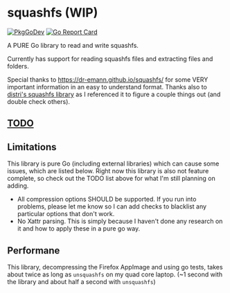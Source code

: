 # squashfs (WIP)

[![PkgGoDev](https://pkg.go.dev/badge/github.com/CalebQ42/squashfs)](https://pkg.go.dev/github.com/CalebQ42/squashfs) [![Go Report Card](https://goreportcard.com/badge/github.com/CalebQ42/squashfs)](https://goreportcard.com/report/github.com/CalebQ42/squashfs)

A PURE Go library to read and write squashfs.

Currently has support for reading squashfs files and extracting files and folders.

Special thanks to <https://dr-emann.github.io/squashfs/> for some VERY important information in an easy to understand format.
Thanks also to [distri's squashfs library](https://github.com/distr1/distri/tree/master/internal/squashfs) as I referenced it to figure a couple things out (and double check others).

## [TODO](https://github.com/CalebQ42/squashfs/projects/1?fullscreen=true)

## Limitations

This library is pure Go (including external libraries) which can cause some issues, which are listed below. Right now this library is also not feature complete, so check out the TODO list above for what I'm still planning on adding.

* All compression options SHOULD be supported. If you run into problems, please let me know so I can add checks to blacklist any particular options that don't work.
* No Xattr parsing. This is simply because I haven't done any research on it and how to apply these in a pure go way.

## Performane

This library, decompressing the Firefox AppImage and using go tests, takes about twice as long as `unsquashfs` on my quad core laptop. (~1 second with the library and about half a second with `unsquashfs`)
